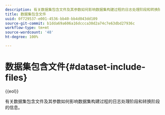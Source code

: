 ```yaml
---
description: 有关数据集包含文件及其参数如何影响数据集构建过程的日志处理阶段和转换阶段的信息。
title: 数据集包含文件
uuid: 0f729537-e001-4536-bb40-bb4d043dd109
source-git-commit: b1dda69a606a16dccca30d2a74c7e63dbd27936c
workflow-type: tm+mt
source-wordcount: '48'
ht-degree: 100%

---
```



# 数据集包含文件{#dataset-include-files}

{{eol}}

有关数据集包含文件及其参数如何影响数据集构建过程的日志处理阶段和转换阶段的信息。
